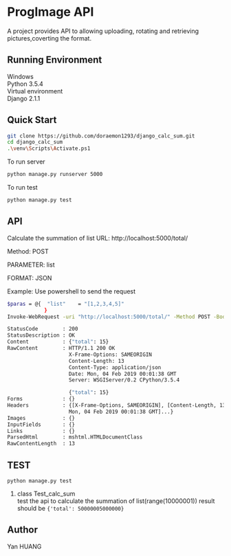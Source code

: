 

# ProgImage API

A project provides API to allowing uploading, rotating and retrieving pictures,coverting the format.

## Running Environment
Windows  
Python 3.5.4  
Virtual environment  
Django 2.1.1  

## Quick Start

```bash
git clone https://github.com/doraemon1293/django_calc_sum.git
cd django_calc_sum
.\venv\Scripts\Activate.ps1
```
To run server
```bash
python manage.py runserver 5000
```
To run test
```bash
python manage.py test
```

## API
  Calculate the summation of list
  URL: http://localhost:5000/total/
   
  Method: POST
 
  PARAMETER: list
 
  FORMAT: JSON
 
  Example: 
  Use powershell to send the request
   
```bash
$paras = @{  "list"    = "[1,2,3,4,5]"
            }
Invoke-WebRequest -uri "http://localhost:5000/total/" -Method POST -Body $paras
```
   
```bash
StatusCode        : 200
StatusDescription : OK
Content           : {"total": 15}
RawContent        : HTTP/1.1 200 OK
                    X-Frame-Options: SAMEORIGIN
                    Content-Length: 13
                    Content-Type: application/json
                    Date: Mon, 04 Feb 2019 00:01:38 GMT
                    Server: WSGIServer/0.2 CPython/3.5.4

                    {"total": 15}
Forms             : {}
Headers           : {[X-Frame-Options, SAMEORIGIN], [Content-Length, 13], [Content-Type, application/json], [Date,
                    Mon, 04 Feb 2019 00:01:38 GMT]...}
Images            : {}
InputFields       : {}
Links             : {}
ParsedHtml        : mshtml.HTMLDocumentClass
RawContentLength  : 13
```
## TEST
```
python manage.py test  
```
1. class Test_calc_sum  
  test the api to calculate the summation of list(range(10000001))
  result should be ```{'total': 50000005000000}```

## Author
Yan HUANG
